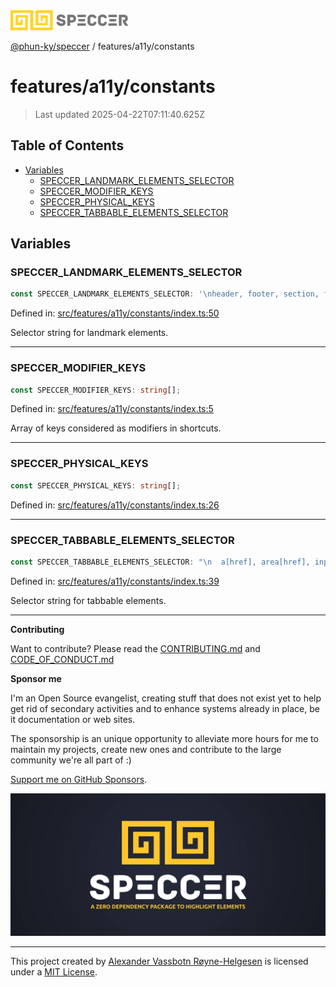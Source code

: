 <div>
  <img alt="SPECCER logo" src="https://raw.githubusercontent.com/phun-ky/speccer/main/public/logo-speccer-horizontal-colored-package.svg?raw=true" style="max-height:32px;" />
</div>

[@phun-ky/speccer](../../README.md) / features/a11y/constants

# features/a11y/constants

> Last updated 2025-04-22T07:11:40.625Z

## Table of Contents

- [Variables](#variables)
  - [SPECCER_LANDMARK_ELEMENTS_SELECTOR](#speccer_landmark_elements_selector)
  - [SPECCER_MODIFIER_KEYS](#speccer_modifier_keys)
  - [SPECCER_PHYSICAL_KEYS](#speccer_physical_keys)
  - [SPECCER_TABBABLE_ELEMENTS_SELECTOR](#speccer_tabbable_elements_selector)

## Variables

### SPECCER_LANDMARK_ELEMENTS_SELECTOR

```ts
const SPECCER_LANDMARK_ELEMENTS_SELECTOR: '\nheader, footer, section, form, main, nav, aside, [role="section"], [role="banner"],\n[role="complementary"], [role="contentinfo"], [role="form"], [role="main"],\n[role="navigation"], [role="region"], [role="search"]\n';
```

Defined in:
[src/features/a11y/constants/index.ts:50](https://github.com/phun-ky/speccer/blob/main/src/features/a11y/constants/index.ts#L50)

Selector string for landmark elements.

---

### SPECCER_MODIFIER_KEYS

```ts
const SPECCER_MODIFIER_KEYS: string[];
```

Defined in:
[src/features/a11y/constants/index.ts:5](https://github.com/phun-ky/speccer/blob/main/src/features/a11y/constants/index.ts#L5)

Array of keys considered as modifiers in shortcuts.

---

### SPECCER_PHYSICAL_KEYS

```ts
const SPECCER_PHYSICAL_KEYS: string[];
```

Defined in:
[src/features/a11y/constants/index.ts:26](https://github.com/phun-ky/speccer/blob/main/src/features/a11y/constants/index.ts#L26)

---

### SPECCER_TABBABLE_ELEMENTS_SELECTOR

```ts
const SPECCER_TABBABLE_ELEMENTS_SELECTOR: "\n  a[href], area[href], input:not([disabled]):not([tabindex='-1']),\n  button:not([disabled]):not([tabindex='-1']),select:not([disabled]):not([tabindex='-1']),\n  textarea:not([disabled]):not([tabindex='-1']),\n  iframe, object, embed, *[tabindex]:not([tabindex='-1']), *[contenteditable=true]\n";
```

Defined in:
[src/features/a11y/constants/index.ts:39](https://github.com/phun-ky/speccer/blob/main/src/features/a11y/constants/index.ts#L39)

Selector string for tabbable elements.

---

**Contributing**

Want to contribute? Please read the
[CONTRIBUTING.md](https://github.com/phun-ky/speccer/blob/main/CONTRIBUTING.md)
and
[CODE_OF_CONDUCT.md](https://github.com/phun-ky/speccer/blob/main/CODE_OF_CONDUCT.md)

**Sponsor me**

I'm an Open Source evangelist, creating stuff that does not exist yet to help
get rid of secondary activities and to enhance systems already in place, be it
documentation or web sites.

The sponsorship is an unique opportunity to alleviate more hours for me to
maintain my projects, create new ones and contribute to the large community
we're all part of :)

[Support me on GitHub Sponsors](https://github.com/sponsors/phun-ky).

![Speccer banner, with logo and slogan: A zero dependency package to annotate or highlight elements](https://github.com/phun-ky/speccer/blob/main/public/speccer-banner.png?raw=true)

---

This project created by [Alexander Vassbotn Røyne-Helgesen](http://phun-ky.net)
is licensed under a [MIT License](https://choosealicense.com/licenses/mit/).
